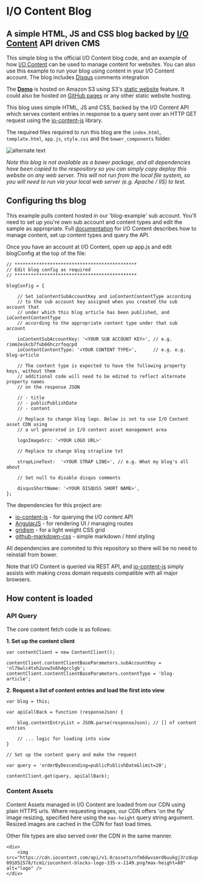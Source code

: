 # I/O Content Blog

## A simple HTML, JS and CSS blog backed by [I/O Content](http://www.icontent.com) API driven CMS

This simple blog is the official I/O Content blog code, and an example of how [I/O Content](http://www.icontent.com) can be used to manage content for websites. You can also use this example to run your blog using content in your I/O Content account. The blog includes [Disqus](https://disqus.com/) comments integration


The **[Demo](http://blog.iocontent.com/)** is hosted on Amazon S3 using S3's [static website](http://docs.aws.amazon.com/AmazonS3/latest/dev/website-hosting-custom-domain-walkthrough.html) feature. It could also be hosted on [GitHub pages](https://pages.github.com/) or any other static website hosting.

This blog uses simple HTML, JS and CSS, backed by the I/O Content API which serves content entries in response to a query sent over an HTTP GET request using the [io-content-js](https://github.com/appsoftware/io-content-js) library. 

The required files required to run this blog are the `index.html`, `template.html`, `app.js`, `style.css`  and the `bower_components` folder.

![alternate text](https://cdn.iocontent.com/api/v1.0/assets/rimm2eskcb7fub66hczrfoqcpd/20151118-124147243/bbcj/iocontent-blog-deploy-files.png)

*Note this blog is not available as a bower package, and all dependencies have been copied to the respository so you can simply copy deploy this website on any web server. This will not run from the local file system, so you will need to run via your local web server (e.g. Apache / IIS) to test.*

## Configuring ths blog

This example pulls content hosted in our 'blog-example' sub account. You'll need to set up you're own sub account and content types and edit the sample as appropriate. Full [documentation](https://github.com/appsoftware/io-content-docs)  for I/O Content describes how to manage content, set up content types and query the API.

Once you have an account at I/O Content, open up app.js and edit blogConfig at the top of the file:

```
// *********************************************
// Edit blog config as required
// *********************************************

blogConfig = {
	
	// Set ioContentSubAccountKey and ioContentContentType according
	// to the sub account key assigned when you created the sub account that
	// under which this blog article has been published, and ioContentContentType
	// according to the appropriate content type under that sub account 
	
	ioContentSubAccountKey: '<YOUR SUB ACCOUNT KEY>', // e.g. rimm2eskcb7fub66hczrfoqcpd
	ioContentContentType: '<YOUR CONTENT TYPE>',      // e.g. e.g. blog-article
	
	// The content type is expected to have the following property keys, without them
	// additional code will need to be edited to reflect alternate property names
	// on the response JSON
	
	// - title
	// - publicPublishDate
	// - content

	// Replace to change blog logo. Below is set to use I/O Content asset CDN using
	// a url generated in I/O content asset management area
	
	logoImageSrc: '<YOUR LOGO URL>'

	// Replace to change blog strapline txt
	
	strapLineText:  '<YOUR STRAP LINE>', // e.g. What my blog's all about
	
	// Set null to disable disqus comments
	
	disqusShortName: '<YOUR DISQUSS SHORT NAME>', 
};
```


The dependencies for this project are:

- [io-content-js](https://github.com/appsoftware/io-content-js) - for querying the I/O content API
- [AngularJS](https://github.com/angular) - for rendering UI / managing routes
- [gridism](https://github.com/cobyism/gridism) - for a light weight CSS grid
- [github-markdown-css](https://github.com/sindresorhus/github-markdown-css) - simple markdown / html styling

All dependencies are commited to this repository so there will be no need to reinstall from bower.

Note that I/O Content is queried via REST API, and [io-content-js](https://github.com/appsoftware/io-content-js) simply assists with making cross domain requests compatible with all major browsers.

## How content is loaded

### API Query

The core content fetch code is as follows:

**1. Set up the content client**

```
var contentClient = new ContentClient();

contentClient.contentClientBaseParameters.subAccountKey = 'nl7bwlc4txh2uvw3s6h4gcclgb';
contentClient.contentClientBaseParameters.contentType = 'blog-article';
```

**2. Request a list of content entries and load the first into view**

```
var blog = this;
							
var apiCallBack = function (responseJson) {

	blog.contentEntryList = JSON.parse(responseJson); // [] of content entries
	
	// ... logic for loading into view
}

// Set up the content query and make the request

var query = 'orderByDescending=publicPublishDate&limit=20';

contentClient.get(query, apiCallBack);

```

### Content Assets

Content Assets managed in I/O Content are loaded from our CDN using plain HTTPS urls. Where requesting images, our CDN offers 'on the fly' image resizing, specified here using the `max-height` query string argument. Resized images are cached in the CDN for fast load times.

Other file types are also served over the CDN in the same manner.

```
<div>
	<img src="https://cdn.iocontent.com/api/v1.0/assets/nfm6dwvsmrd6uukgj3rzdugerc/20151113-091052578/tcm1/iocontent-blocks-logo-335-x-1149.png?max-height=80" alt="logo" />
</div>
```